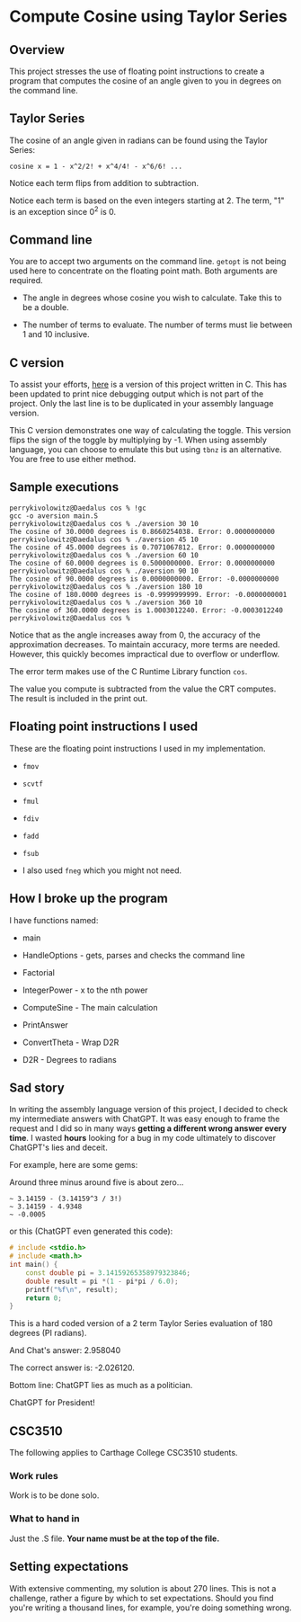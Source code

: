 # Compute Cosine using Taylor Series

## Overview

This project stresses the use of floating point instructions to create
a program that computes the cosine of an angle given to you in degrees
on the command line.

## Taylor Series

The cosine of an angle given in radians can be found using the Taylor
Series:

```text
cosine x = 1 - x^2/2! + x^4/4! - x^6/6! ...
```

Notice each term flips from addition to subtraction.

Notice each term is based on the even integers starting at 2. The term,
"1" is an exception since 0<sup>2</sup> is 0.

## Command line

You are to accept two arguments on the command line. `getopt` is not
being used here to concentrate on the floating point math. Both
arguments are required.

* The angle in degrees whose cosine you wish to calculate. Take this to
  be a double.

* The number of terms to evaluate. The number of terms must lie between
  1 and 10 inclusive.

## C version

To assist your efforts, [here](./c_version.c) is a version of this
project written in C. This has been updated to print nice debugging
output which is not part of the project. Only the last line is to be
duplicated in your assembly language version.

This C version demonstrates one way of calculating the toggle. This
version flips the sign of the toggle by multiplying by -1. When using
assembly language, you can choose to emulate this but using `tbnz` is
an alternative. You are free to use either method.

## Sample executions

```text
perrykivolowitz@Daedalus cos % !gc
gcc -o aversion main.S
perrykivolowitz@Daedalus cos % ./aversion 30 10
The cosine of 30.0000 degrees is 0.8660254038. Error: 0.0000000000
perrykivolowitz@Daedalus cos % ./aversion 45 10
The cosine of 45.0000 degrees is 0.7071067812. Error: 0.0000000000
perrykivolowitz@Daedalus cos % ./aversion 60 10
The cosine of 60.0000 degrees is 0.5000000000. Error: 0.0000000000
perrykivolowitz@Daedalus cos % ./aversion 90 10
The cosine of 90.0000 degrees is 0.0000000000. Error: -0.0000000000
perrykivolowitz@Daedalus cos % ./aversion 180 10
The cosine of 180.0000 degrees is -0.9999999999. Error: -0.0000000001
perrykivolowitz@Daedalus cos % ./aversion 360 10
The cosine of 360.0000 degrees is 1.0003012240. Error: -0.0003012240
perrykivolowitz@Daedalus cos % 
```

Notice that as the angle increases away from 0, the accuracy of the
approximation decreases. To maintain accuracy, more terms are needed.
However, this quickly becomes impractical due to overflow or underflow.

The error term makes use of the C Runtime Library function `cos`.

The value you compute is subtracted from the value the CRT computes. The
result is included in the print out.

## Floating point instructions I used

These are the floating point instructions I used in my implementation.

* `fmov`

* `scvtf`

* `fmul`

* `fdiv`

* `fadd`

* `fsub`

* I also used `fneg` which you might not need.

## How I broke up the program

I have functions named:

* main

* HandleOptions - gets, parses and checks the command line

* Factorial

* IntegerPower - x to the nth power

* ComputeSine - The main calculation

* PrintAnswer

* ConvertTheta - Wrap D2R

* D2R - Degrees to radians

## Sad story

In writing the assembly language version of this project, I decided to
check my intermediate answers with ChatGPT. It was easy enough to frame
the request and I did so in many ways **getting a different wrong answer
every time**. I wasted **hours** looking for a bug in my code ultimately
to discover ChatGPT's lies and deceit.

For example, here are some gems:

Around three minus around five is about zero...

```text
~ 3.14159 - (3.14159^3 / 3!)
~ 3.14159 - 4.9348
~ -0.0005
```

or this (ChatGPT even generated this code):

```c++
# include <stdio.h>
# include <math.h>
int main() {
    const double pi = 3.14159265358979323846;
    double result = pi *(1 - pi*pi / 6.0);
    printf("%f\n", result);
    return 0;
}
```

This is a hard coded version of a 2 term Taylor Series evaluation of
180 degrees (PI radians).

And Chat's answer: 2.958040

The correct answer is: -2.026120.

Bottom line: ChatGPT lies as much as a politician.

ChatGPT for President!

## CSC3510

The following applies to Carthage College CSC3510 students.

### Work rules

Work is to be done solo.

### What to hand in

Just the .S file. **Your name must be at the top of the file.**

## Setting expectations

With extensive commenting, my solution is about 270 lines. This is not a
challenge, rather a figure by which to set expectations. Should you find
you're writing a thousand lines, for example, you're doing something
wrong.
